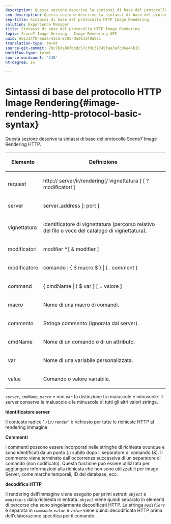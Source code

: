 ```yaml
---
description: Questa sezione descrive la sintassi di base del protocollo Scene7 Image Rendering HTTP.
seo-description: Questa sezione descrive la sintassi di base del protocollo Scene7 Image Rendering HTTP.
seo-title: Sintassi di base del protocollo HTTP Image Rendering
solution: Experience Manager
title: Sintassi di base del protocollo HTTP Image Rendering
topic: Scene7 Image Serving - Image Rendering API
uuid: e01314f0-6aaa-41ca-8c05-d5db3148a071
translation-type: tm+mt
source-git-commit: 7bc7b3a86fbcdc57cfdc31745fae3afc06e44b15
workflow-type: tm+mt
source-wordcount: '240'
ht-degree: 1%

---
```



# Sintassi di base del protocollo HTTP Image Rendering{#image-rendering-http-protocol-basic-syntax}

Questa sezione descrive la sintassi di base del protocollo Scene7 Image Rendering HTTP.

<table id="table_0A7D7207EE6D4B08B62BE8620EBE0B25"> 
 <thead> 
  <tr> 
   <th colname="col1" class="entry"> <p>Elemento </p> </th> 
   <th colname="col2" class="entry"> <p>Definizione </p> </th> 
  </tr> 
 </thead>
 <tbody> 
  <tr> 
   <td colname="col1"> <p><span class="varname"> request</span> </p> </td> 
   <td colname="col2"> <p>http://<span class="varname"> server</span>/ir/rendering[/<span class="varname"> vignettatura</span> ] [ ?<span class="varname"> modificatori</span> ] </p> </td> 
  </tr> 
  <tr> 
   <td colname="col1"> <p><span class="varname"> server  </span> </p> </td> 
   <td colname="col2"> <p><span class="varname"> server_address</span> [:<span class="varname"> port</span> ] </p> </td> 
  </tr> 
  <tr> 
   <td colname="col1"> <p><span class="varname"> vignettatura  </span> </p> </td> 
   <td colname="col2"> <p>Identificatore di vignettatura (percorso relativo del file o voce del catalogo di vignettatura). </p> </td> 
  </tr> 
  <tr> 
   <td colname="col1"> <p><span class="varname"> modificatori  </span> </p> </td> 
   <td colname="col2"> <p><span class="varname"> modifier</span> *[ &amp;  <span class="varname"> modifier</span> ] </p> </td> 
  </tr> 
  <tr> 
   <td colname="col1"> <p><span class="varname"> modificatore </span> </p> </td> 
   <td colname="col2"> <p><span class="varname"> comando</span> | { $  <span class="varname"> macro</span> $ } | { .<span class="varname"> comment</span> } </p> </td> 
  </tr> 
  <tr> 
   <td colname="col1"> <p><span class="varname"> command  </span> </p> </td> 
   <td colname="col2"> <p>{ <span class="varname"> cmdName</span> | { $<span class="varname"> var</span> } [ = <span class="varname"> valore</span> ] </p> </td> 
  </tr> 
  <tr> 
   <td colname="col1"> <p><span class="varname"> macro  </span> </p> </td> 
   <td colname="col2"> <p>Nome di una macro di comandi. </p> </td> 
  </tr> 
  <tr> 
   <td colname="col1"> <p><span class="varname"> commento  </span> </p> </td> 
   <td colname="col2"> <p>Stringa commento (ignorata dal server). </p> </td> 
  </tr> 
  <tr> 
   <td colname="col1"> <p><span class="varname"> cmdName  </span> </p> </td> 
   <td colname="col2"> <p>Nome di un comando o di un attributo. </p> </td> 
  </tr> 
  <tr> 
   <td colname="col1"> <p><span class="varname"> var  </span> </p> </td> 
   <td colname="col2"> <p>Nome di una variabile personalizzata. </p> </td> 
  </tr> 
  <tr> 
   <td colname="col1"> <p><span class="varname"> value  </span> </p> </td> 
   <td colname="col2"> <p>Comando o valore variabile. </p> </td> 
  </tr> 
 </tbody> 
</table>

*`server`*,  *`cmdName`*,  *`macro`* e non  *`var`* fa distinzione tra maiuscole e minuscole. Il server conserva le maiuscole e le minuscole di tutti gli altri valori stringa.

**Identificatore server**

Il contesto radice &#39; `/ir/render`&#39; è richiesto per tutte le richieste HTTP al rendering immagine.

**Commenti**

I commenti possono essere incorporati nelle stringhe di richiesta ovunque e sono identificati da un punto (.) subito dopo il separatore di comando (&amp;). Il commento viene terminato dall&#39;occorrenza successiva di un separatore di comando (non codificato). Questa funzione può essere utilizzata per aggiungere informazioni alla richiesta che non sono utilizzabili per Image Server, come marche temporali, ID del database, ecc.

**decodifica HTTP**

Il rendering dell&#39;immagine viene eseguito per primi estratti *`object`* e *`modifiers`* dalla richiesta in entrata. *`object`* viene quindi separato in elementi di percorso che sono singolarmente decodificati HTTP. La stringa *`modifiers`* è separata in *`command`*= *`value`* e *`value`* viene quindi decodificata HTTP prima dell&#39;elaborazione specifica per il comando.
